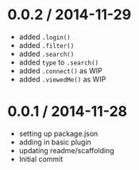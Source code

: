 
0.0.2 / 2014-11-29
==================
  * added `.login()`
  * added `.filter()`
  * added `.search()`
  * added `type` to `.search()`
  * added `.connect()` as WIP
  * added `.viewedMe()` as WIP


0.0.1 / 2014-11-28
==================

  * setting up package.json
  * adding in basic plugin
  * updating readme/scaffolding
  * Initial commit
